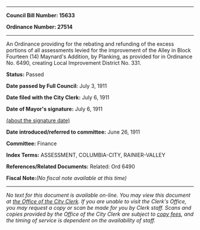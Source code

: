 

********

**Council Bill Number: 15633**
   
**Ordinance Number: 27514**
********

 An Ordinance providing for the rebating and refunding of the excess portions of all assessments levied for the improvement of the Alley in Block Fourteen (14) Maynard's Addition, by Planking, as provided for in Ordinance No. 6490, creating Local Improvement District No. 331.

**Status:** Passed
   
**Date passed by Full Council:** July 3, 1911
   
**Date filed with the City Clerk:** July 6, 1911
   
**Date of Mayor's signature:** July 6, 1911
   
[(about the signature date)](/~public/approvaldate.htm)
   
   
   
**Date introduced/referred to committee:** June 26, 1911
   
**Committee:** Finance
   
   
**Index Terms:** ASSESSMENT, COLUMBIA-CITY, RAINIER-VALLEY

**References/Related Documents:** Related: Ord 6490

**Fiscal Note:**_(No fiscal note available at this time)_
********

_No text for this document is available on-line. You may view this document at [the Office of the City Clerk](http://www.seattle.gov/leg/clerk/contactUs.htm). If you are unable to visit the Clerk's Office, you may request a copy or scan be made for you by Clerk staff. Scans and copies provided by the Office of the City Clerk are subject to [copy fees](http://clerk.seattle.gov/~public/clerkfees.htm), and the timing of service is dependent on the availability of staff._

